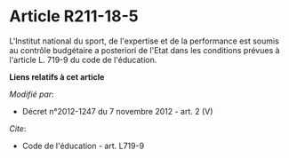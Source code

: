 # Article R211-18-5

L'Institut national du sport, de l'expertise et de la performance est soumis au contrôle budgétaire a posteriori de l'Etat
dans les conditions prévues à l'article L. 719-9 du code de l'éducation.

**Liens relatifs à cet article**

_Modifié par_:

  - Décret n°2012-1247 du 7 novembre 2012 - art. 2 (V)

_Cite_:

  - Code de l'éducation - art. L719-9

